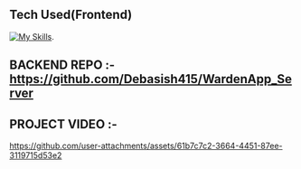 ## Tech Used(Frontend)
[![My Skills](https://skillicons.dev/icons?i=vite,react,tailwindcss)](https://skillicons.dev).
## BACKEND REPO :- https://github.com/Debasish415/WardenApp_Server

## PROJECT VIDEO :-
https://github.com/user-attachments/assets/61b7c7c2-3664-4451-87ee-3119715d53e2




